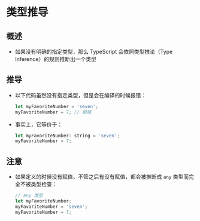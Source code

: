 # 类型推导

## 概述

  - 如果没有明确的指定类型，那么 TypeScript 会依照类型推论（Type Inference）的规则推断出一个类型

## 推导

  - 以下代码虽然没有指定类型，但是会在编译的时候报错：

    ```js
    let myFavoriteNumber = 'seven';
    myFavoriteNumber = 7; // 报错
    ```

  - 事实上，它等价于：

    ```js
    let myFavoriteNumber: string = 'seven';
    myFavoriteNumber = 7;
    ```

## 注意

  - 如果定义的时候没有赋值，不管之后有没有赋值，都会被推断成 `any` 类型而完全不被类型检查：

    ```js
    // any 类型
    let myFavoriteNumber;
    myFavoriteNumber = 'seven';
    myFavoriteNumber = 7;
    ```
